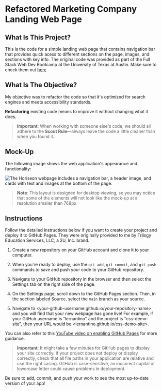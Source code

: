 # Refactored Marketing Company Landing Web Page

## What Is This Project?

This is the code for a simple landing web page that contains navigation bar that provides quick acess to different sections on the page, images, and sections with key info. The original code was provided as part of the Full Stack Web Dev Bootcamp at the University of Texas at Austin. Make sure to check them out [here](https://techbootcamps.utexas.edu/coding/) 

## What Is The Objective?
My objective was to refactor the code so that it's optimized for search engines and meets accessibility standards.

**Refactoring** existing code means to improve it without changing what it does.

> **Important**: When working with someone else's code, we should all adhere to the **Scout Rule**&mdash;always leave the code a little cleaner than when you found it.


## Mock-Up

The following image shows the web application's appearance and functionality:

![The Horiseon webpage includes a navigation bar, a header image, and cards with text and images at the bottom of the page.](https://github.com/boocipher/Horiseon_refactor/raw/master/assets/images/Horiseon_web.gif)

> **Note**: This layout is designed for desktop viewing, so you may notice that some of the elements will not look like the mock-up at a resolution smaller than 768px. 

## Instructions

Follow the detailed instructions below if you want to create your project and deploy it to GitHub Pages. They were originally provided to me by Trilogy Education Services, LLC, a 2U, Inc. brand.

1. Create a new repository on your GitHub account and clone it to your computer.

2. When you're ready to deploy, use the `git add`, `git commit`, and `git push` commands to save and push your code to your GitHub repository.

3. Navigate to your GitHub repository in the browser and then select the Settings tab on the right side of the page.

4. On the Settings page, scroll down to the GitHub Pages section. Then, in the section labeled Source, select the `main` branch as your source.

5. Navigate to <your-github-username.github.io/your-repository-name> and you will find that your new webpage has gone live! For example, if your GitHub username is "lernantino" and the project is "css-demo-site", then your URL would be <lernantino.github.io/css-demo-site>.

You can also refer to this [YouTube video on enabling GitHub Pages](https://youtu.be/P4Mu1t5rIXg) for more guidance.

> **Important**: It might take a few minutes for GitHub pages to display your site correctly. If your project does not deploy or display correctly, check that all file paths in your application are relative and use the right casing. GitHub is case-sensitive, an inccorect capital or lowercase letter could cause problems in deployment.

Be sure to add, commit, and push your work to see the most up-to-date version of your app!

